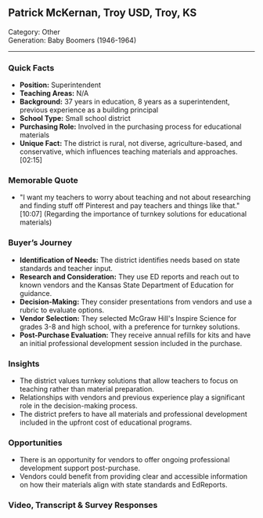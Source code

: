 ## Patrick McKernan, Troy USD, Troy, KS

Category: Other  
Generation: Baby Boomers (1946-1964)

---

### Quick Facts
- **Position:** Superintendent
- **Teaching Areas:** N/A
- **Background:** 37 years in education, 8 years as a superintendent, previous experience as a building principal
- **School Type:** Small school district
- **Purchasing Role:** Involved in the purchasing process for educational materials
- **Unique Fact:** The district is rural, not diverse, agriculture-based, and conservative, which influences teaching materials and approaches. [02:15]

### Memorable Quote
- "I want my teachers to worry about teaching and not about researching and finding stuff off Pinterest and pay teachers and things like that." [10:07] (Regarding the importance of turnkey solutions for educational materials)

### Buyer’s Journey
- **Identification of Needs:** The district identifies needs based on state standards and teacher input.
- **Research and Consideration:** They use ED reports and reach out to known vendors and the Kansas State Department of Education for guidance.
- **Decision-Making:** They consider presentations from vendors and use a rubric to evaluate options.
- **Vendor Selection:** They selected McGraw Hill's Inspire Science for grades 3-8 and high school, with a preference for turnkey solutions.
- **Post-Purchase Evaluation:** They receive annual refills for kits and have an initial professional development session included in the purchase.

### Insights
- The district values turnkey solutions that allow teachers to focus on teaching rather than material preparation.
- Relationships with vendors and previous experience play a significant role in the decision-making process.
- The district prefers to have all materials and professional development included in the upfront cost of educational programs.

### Opportunities
- There is an opportunity for vendors to offer ongoing professional development support post-purchase.
- Vendors could benefit from providing clear and accessible information on how their materials align with state standards and EdReports.

### Video, Transcript & Survey Responses